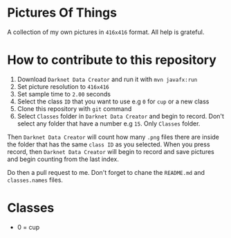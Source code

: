 # Pictures Of Things

A collection of my own pictures in `416x416` format. All help is grateful.

# How to contribute to this repository

1. Download `Darknet Data Creator` and run it with `mvn javafx:run`
2. Set picture resolution to `416x416`
3. Set sample time to `2.00` seconds
4. Select the class `ID` that you want to use e.g `0` for `cup` or a new class
5. Clone this repository with `git` command
6. Select `Classes` folder in `Darknet Data Creator` and begin to record. Don't select any folder that have a number e.g `15`. Only `Classes` folder.

Then `Darknet Data Creator` will count how many `.png` files there are inside the folder that has the
same `class ID` as you selected. When you press record, then `Darknet Data Creator` will begin to record 
and save pictures and begin counting from the last index.

Do then a pull request to me. Don't forget to chane the `README.md` and `classes.names` files.

# Classes

* 0 = cup